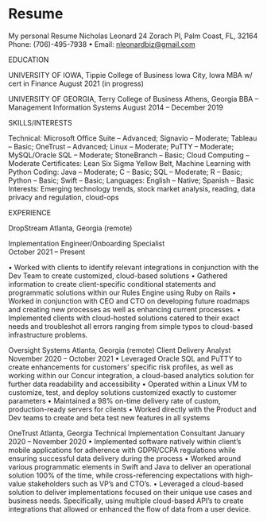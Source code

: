 # Resume
My personal Resume
Nicholas Leonard
24 Zorach Pl, Palm Coast, FL, 32164
Phone: (706)-495-7938 • Email: nleonardbiz@gmail.com

EDUCATION	
		
UNIVERSITY OF IOWA, Tippie College of Business	                                      Iowa City, Iowa
MBA w/ cert in Finance	                                                              August 2021 (in progress)

UNIVERSITY OF GEORGIA, Terry College of Business                                      Athens, Georgia
BBA – Management Information Systems	                                                August 2014 – December 2019
	
SKILLS/INTERESTS
			
Technical: 	Microsoft Office Suite – Advanced; Signavio – Moderate; Tableau – Basic; OneTrust – Advanced; Linux – Moderate; PuTTY – Moderate; MySQL/Oracle SQL – Moderate; StoneBranch – Basic; Cloud Computing – Moderate
Certificates: 	Lean Six Sigma Yellow Belt, Machine Learning with Python
Coding: 	Java – Moderate; C – Basic; SQL – Moderate; R – Basic; Python – Basic; Swift – Basic; 
Languages: 	English – Native; Spanish – Basic 	
Interests: 	Emerging technology trends, stock market analysis, reading, data privacy and regulation, cloud-ops

EXPERIENCE	
		
DropStream 								                                   Atlanta, Georgia (remote)

Implementation Engineer/Onboarding Specialist	
			                                   October 2021 – Present

•	Worked with clients to identify relevant integrations in conjunction with the Dev Team to create customized, cloud-based solutions
•	Gathered information to create client-specific conditional statements and programmatic solutions within our Rules Engine using Ruby on Rails
•	Worked in conjunction with CEO and CTO on developing future roadmaps and creating new processes as well as enhancing current processes.
•	Implemented clients with cloud-hosted solutions catered to their exact needs and troubleshot all errors ranging from simple typos to cloud-based infrastructure problems.

Oversight Systems                                                                       Atlanta, Georgia (remote)
Client Delivery Analyst                                                                 November 2020 – October 2021
•	Leveraged Oracle SQL and PuTTY to create enhancements for customers’ specific risk profiles, as well as working within our Concur integration, a cloud-based analytics solution for further data readability and accessibility
•	Operated within a Linux VM to customize, test, and deploy solutions customized exactly to customer parameters
•	Maintained a 98% on-time delivery rate of custom, production-ready servers for clients
•	Worked directly with the Product and Dev teams to create and beta test new features in all systems

OneTrust                                                                                   Atlanta, Georgia
Technical Implementation Consultant                                                        January 2020 – November 2020
•	Implemented software natively within client’s mobile applications for adherence with GDPR/CCPA regulations while ensuring successful data delivery during the process
•	Worked around various programmatic elements in Swift and Java to deliver an operational solution 100% of the time, while cross-referencing expectations with high-value stakeholders such as VP’s and CTO’s.
•	Leveraged a cloud-based solution to deliver implementations focused on their unique use cases and business needs. Specifically, using multiple cloud-based API’s to create integrations that allowed or enhanced the flow of data from a user device.
